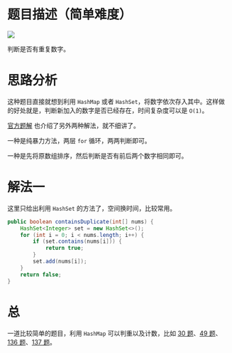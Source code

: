 # 题目描述（简单难度）

![](https://windliang.oss-cn-beijing.aliyuncs.com/217.jpg)

判断是否有重复数字。

# 思路分析

这种题目直接就想到利用 `HashMap` 或者 `HashSet`，将数字依次存入其中。这样做的好处就是，判断新加入的数字是否已经存在，时间复杂度可以是 `O(1)`。

[官方题解](https://leetcode.com/problems/contains-duplicate/solution/) 也介绍了另外两种解法，就不细讲了。

一种是纯暴力方法，两层 `for` 循环，两两判断即可。

一种是先将原数组排序，然后判断是否有前后两个数字相同即可。

# 解法一

这里只给出利用 `HashSet` 的方法了，空间换时间，比较常用。

```java
public boolean containsDuplicate(int[] nums) {
    HashSet<Integer> set = new HashSet<>();
    for (int i = 0; i < nums.length; i++) {
        if (set.contains(nums[i])) {
            return true;
        }
        set.add(nums[i]);
    }
    return false;
}
```

# 总

一道比较简单的题目，利用 `HashMap` 可以判重以及计数，比如 [30 题](https://leetcode.wang/leetCode-30-Substring-with-Concatenation-of-All-Words.html)、[49 题](https://leetcode.wang/leetCode-49-Group-Anagrams.html)、[136 题](https://leetcode.wang/leetcode-136-Single-Number.html)、[137 题](https://leetcode.wang/leetcode-137-Single-NumberII.html)。